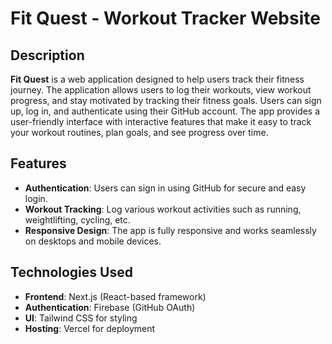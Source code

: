 # Fit Quest - Workout Tracker Website

## Description
**Fit Quest** is a web application designed to help users track their fitness journey. The application allows users to log their workouts, view workout progress, and stay motivated by tracking their fitness goals. Users can sign up, log in, and authenticate using their GitHub account. The app provides a user-friendly interface with interactive features that make it easy to track your workout routines, plan goals, and see progress over time.

## Features
- **Authentication**: Users can sign in using GitHub for secure and easy login.
- **Workout Tracking**: Log various workout activities such as running, weightlifting, cycling, etc.
- **Responsive Design**: The app is fully responsive and works seamlessly on desktops and mobile devices.


## Technologies Used
- **Frontend**: Next.js (React-based framework)
- **Authentication**: Firebase (GitHub OAuth)
- **UI**: Tailwind CSS for styling
- **Hosting**: Vercel for deployment